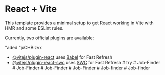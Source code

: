 # React + Vite

This template provides a minimal setup to get React working in Vite with HMR and some ESLint rules.

Currently, two official plugins are available:

"aded "jxCHBizvx

- [@vitejs/plugin-react](https://github.com/vitejs/vite-plugin-react/blob/main/packages/plugin-react/README.md) uses [Babel](https://babeljs.io/) for Fast Refresh
- [@vitejs/plugin-react-swc](https://github.com/vitejs/vite-plugin-react-swc) uses [SWC](https://swc.rs/) for Fast Refresh
#   t r y 
 
 #   J o b - F i n d e r  
 #   J o b - F i n d e r  
 #   J o b - F i n d e r  
 #   J o b - F i n d e r  
 #   J o b - f i n d e r  
 #   J o b - f i n d e r  
 